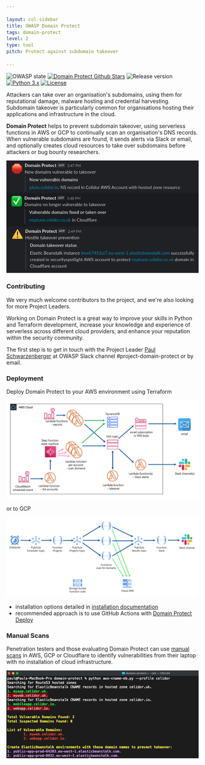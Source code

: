 ```yaml
---

layout: col-sidebar
title: OWASP Domain Protect
tags: domain-protect
level: 2
type: tool
pitch: Protect against subdomain takeover

---
```

![OWASP state](https://img.shields.io/badge/owasp-Incubator%20Project-green.svg)
[![Domain Protect Github Stars](https://img.shields.io/github/stars/domain-protect/domain-protect?label=domain-protect&style=social)](https://github.com/domain-protect/domain-protect)
![Release version](https://img.shields.io/badge/release-v0.3.3-blue.svg)
[![Python 3.x](https://img.shields.io/badge/Python-3.x-blue.svg)](https://www.python.org/)
[![License](https://img.shields.io/badge/license-Apache%202.0-blue.svg)](https://www.apache.org/licenses/LICENSE-2.0)

Attackers can take over an organisation's subdomains, using them for reputational damage, malware hosting and credential harvesting.
Subdomain takeover is particularly common for organisations hosting their applications and infrastructure in the cloud.

**Domain Protect** helps to prevent subdomain takeover, using serverless functions in AWS or GCP to continually scan an organisation's DNS records. 
When vulnerable subdomains are found, it sends alerts via Slack or email, and optionally creates cloud resources to take over subdomains before attackers or bug bounty researchers.

<img src="assets/images/slack-alerts.png" width="600">

### Contributing

We very much welcome contributors to the project, and we're also looking for more Project Leaders.

Working on Domain Protect is a great way to improve your skills in Python and Terraform development, increase your knowledge and experience of serverless across different cloud providers, and enhance your reputation within the security community.

The first step is to get in touch with the Project Leader [Paul Schwarzenberger](mailto:paul.schwarzenberger@owasp.org) at OWASP Slack channel #project-domain-protect or by email.

### Deployment

Deploy Domain Protect to your AWS environment using Terraform

<img src="assets/images/domain-protect.png">

or to GCP

<img src="assets/images/gcp-architecture.png">

* installation options detailed in [installation documentation](https://github.com/domain-protect/domain-protect/blob/main/docs/installation.md)
* recommended approach is to use GitHub Actions with [Domain Protect Deploy](https://github.com/domain-protect/domain-protect-deploy)

### Manual Scans

Penetration testers and those evaluating Domain Protect can use [manual scans](https://github.com/domain-protect/domain-protect/blob/main/manual_scans/aws/README.md) in AWS, GCP or Cloudflare to identify vulnerabilities from their laptop with no installation of cloud infrastructure.

<img src="assets/images/vulnerable-eb-cnames.png">
